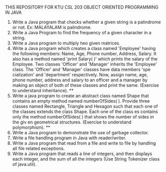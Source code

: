 THIS REPOSITORY FOR KTU CSL 203 OBJECT ORIENTED PROGRAMMING IN JAVA
1) Write a Java program that checks whether a given string is a palindrome or not. Ex: MALAYALAM is palindrome. 
2) Write a Java Program to find the frequency of a given character in a string. 
3) Write a Java program to multiply two given matrices. 
4) Write a Java program which creates a class named 'Employee' having the following  members: Name, Age, Phone number, Address, Salary. It also has a method named 'print Salary( )' which prints the salary of the Employee. Two classes 'Officer' and 'Manager'  inherits the 'Employee' class. The 'Officer' and 'Manager' classes have data members 'spe cialization' and 'department' respectively. Now, assign name, age, phone number, address  and salary to an officer and a manager by making an object of both of these classes and  print the same. (Exercise to understand inheritance). **  
5) Write a java program to create an abstract class named Shape that contains an empty  method named numberOfSides( ). Provide three classes named Rectangle, Triangle and  Hexagon such that each one of the classes extends the class Shape. Each one of the class es contains only the method numberOfSides( ) that shows the number of sides in the giv en geometrical structures. (Exercise to understand polymorphism). **  
6) Write a Java program to demonstrate the use of garbage collector.  
7) Write a file handling program in Java with reader/writer.
8) Write a Java program that read from a file and write to file by handling all file related exceptions. 
9) Write a Java program that reads a line of integers, and then displays each integer, and the sum of all the integers (Use String Tokenizer class of java.util).



